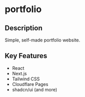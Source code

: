# portfolio

## Description

Simple, self-made portfolio website.

## Key Features

- React
- Next.js
- Tailwind CSS
- Cloudflare Pages
- shadcn/ui
(and more)
